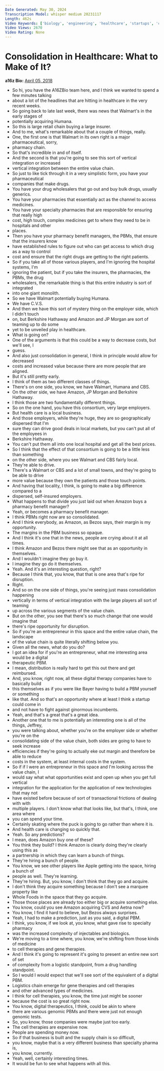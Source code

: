 ```yaml
---
Date Generated: May 30, 2024
Transcription Model: whisper medium 20231117
Length: 462s
Video Keywords: ['biology', 'engineering', 'healthcare', 'startups', 'consolidation', 'vertical integration']
Video Views: 2670
Video Rating: None
---
```


# Consolidation in Healthcare: What to Make of It?
**a16z Bio:** [April 05, 2018](https://www.youtube.com/watch?v=a9vlsFkyA6U)
*  So hi, you have the A16ZBio team here, and I think we wanted to spend a few minutes talking
*  about a lot of the headlines that are hitting in healthcare in the very recent weeks.
*  So going back to late last week, there was news that Walmart's in the early stages of
*  potentially acquiring Humana.
*  So this is large retail chain buying a large insurer.
*  And to me, what's remarkable about that a couple of things, really.
*  One, the first one is that Walmart in its own right is a major pharmaceutical, sorry,
*  pharmacy chain.
*  So that's incredible in and of itself.
*  And the second is that you're going to see this sort of vertical integration or increased
*  vertical integration between the entire value chain.
*  So just to like tick through it in a very simplistic form, you have your pharmaceutical
*  companies that make drugs.
*  You have your drug wholesalers that go out and buy bulk drugs, usually generics.
*  You have your pharmacies that essentially act as the channel to access medicines.
*  You have your specialty pharmacies that are responsible for ensuring that really high
*  cost, high touch, complex medicines get to where they need to be in hospitals and other
*  places.
*  Then you have your pharmacy benefit managers, the PBMs, that ensure that the insurers know
*  have established rules to figure out who can get access to which drug as a way to control
*  cost and ensure that the right drugs are getting to the right patients.
*  So if you take all of those various players, and I'm ignoring the hospital systems, I'm
*  ignoring the patient, but if you take the insurers, the pharmacies, the PBMs, the drug
*  wholesalers, the remarkable thing is that this entire industry is sort of integrated
*  into one giant monolith.
*  So we have Walmart potentially buying Humana.
*  We have C.V.S.
*  And then we have this sort of mystery thing on the employer side, which I didn't touch
*  on, but Berkshire Hathaway and Amazon and JP Morgan are sort of teaming up to do some
*  yet to be unveiled play in healthcare.
*  What is going on?
*  One of the arguments is that this could be a way to decrease costs, but we'll see, I
*  guess.
*  And also just consolidation in general, I think in principle would allow for decreased
*  costs and increased value because there are more people that are aligned.
*  But it's still pretty early.
*  I think of them as two different classes of things.
*  There's on one side, you know, we have Walmart, Humana and CBS.
*  On the other side, we have Amazon, JP Morgan and Berkshire Hathaway.
*  I think those are two fundamentally different things.
*  So on the one hand, you have this consortium, very large employers.
*  But health care is a local business.
*  And those employers, while they're huge, they are so geographically dispersed that I'm
*  sure they can drive good deals in local markets, but you can't put all of the employees in
*  Berkshire Hathaway.
*  You can't put them all into one local hospital and get all the best prices.
*  So I think that the effect of that consortium is going to be a little less than something
*  on the other side, where you see Walmart and CBS fairly local.
*  They're able to drive.
*  There's a Walmart or CBS and a lot of small towns, and they're going to be able to drive
*  more value because they own the patients and those touch points.
*  And having that locality, I think, is going to make a big difference compared to a
*  dispersed, self-insured employers.
*  What happens to that divide you just laid out when Amazon buys a pharmacy benefit manager?
*  Yeah, or becomes a pharmacy benefit manager.
*  I think PBMs right now are so consolidated.
*  And I think everybody, as Amazon, as Bezos says, their margin is my opportunity.
*  The margins in the PBM business so opaque.
*  And I think it's one that in the news, people are crying about it at all times.
*  I think Amazon and Bezos there might see that as an opportunity in themselves.
*  And I wouldn't imagine they go buy it.
*  I imagine they go do it themselves.
*  Yeah. And it's an interesting question, right?
*  Because I think that, you know, that that is one area that's ripe for disruption.
*  Right.
*  And so on the one side of things, you're seeing just mass consolidation happening
*  vertically in terms of vertical integration with the large players all sort of teaming
*  up across the various segments of the value chain.
*  But on the other, you see that there's so much change that one would imagine that
*  there's ripe opportunity for disruption.
*  So if you're an entrepreneur in this space and the entire value chain, the landscape
*  of the value chain is quite literally shifting below you.
*  Given all the news, what do you do?
*  I got an idea for if you're an entrepreneur, what me interesting area would be a digital
*  therapeutic PBM.
*  I mean, distribution is really hard to get this out there and get reimbursed.
*  And, you know, right now, all these digital therapy companies have to basically build
*  this themselves as if you were like Bayer having to build a PBM yourself or something
*  like that. And so that's an opportunity where at least I think a startup could come in
*  and not have to fight against ginormous incumbents.
*  Yeah, and that's a great that's a great idea.
*  Another one that to me is potentially an interesting one is all of the things, Jeffrey,
*  you were talking about, whether you're on the employer side or whether you're on the
*  consolidating side of the value chain, both sides are going to have to seek increase
*  efficiencies if they're going to actually eke out margin and therefore be able to reduce
*  costs in the system, at least internal costs in the system.
*  So if if I were an entrepreneur in this space and I'm looking across the value chain, I
*  would say what what opportunities exist and open up when you get full vertical
*  integration for the application for the application of new technologies that may not
*  have existed before because of sort of transactional frictions of dealing with with
*  multiple players. I don't know what that looks like, but that's, I think, one area where
*  you can spend your time.
*  Certainly skating where the puck is going to go rather than where it is.
*  And health care is changing so quickly that.
*  Yeah. So any predictions?
*  I mean, does Amazon buy one of these?
*  You think they build? I think Amazon is clearly doing they're clearly using this as
*  a partnership in which they can learn a bunch of things.
*  They're hiring a bunch of people.
*  You know, we see other players like Apple getting into the space, hiring a bunch of
*  people as well. They're learning.
*  They're hiring. But, you know, I don't think that they go and acquire.
*  I don't think they acquire something because I don't see a marquee property like
*  Whole Foods in the space that they go acquire.
*  Those those places are already too either big or acquire something else.
*  You know, could you see Amazon acquiring CVS and Aetna now?
*  You know, I find it hard to believe, but Bezos always surprises.
*  Yeah, I had to make a prediction, just as you said, a digital PBM.
*  I think, you know, if we look at, you know, what gave rise to specialty pharmacy
*  was the increased complexity of injectables and biologics.
*  We're moving to a time where, you know, we're shifting from those kinds of medicine
*  to cell therapies and gene therapies.
*  And I think it's going to represent it's going to present an entire new sort of set
*  of complexity from a logistic standpoint, from a drug handling standpoint.
*  So I would I would expect that we'll see sort of the equivalent of a digital PBM.
*  Logistics chain emerge for gene therapies and cell therapies
*  and other advanced types of medicines.
*  I think for cell therapies, you know, the time just might be sooner
*  because the cost is so great right now.
*  You know, digital therapeutics, I think, could be akin to where
*  there are various genomic PBMs and there were just not enough genomic tests.
*  So, you know, those companies were maybe just too early.
*  The cell therapies are expensive now.
*  People are spending money now.
*  So if that business is built and the supply chain is so difficult,
*  you know, maybe that is a very different business than specialty pharma is,
*  you know, currently.
*  Yeah, well, certainly interesting times.
*  It would be fun to see what happens with all this.
